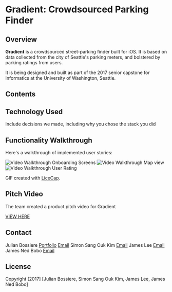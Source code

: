 # Gradient: Crowdsourced Parking Finder

## Overview

**Gradient** is a crowdsourced street-parking finder built for iOS. It is based on data collected from the city of Seattle's parking meters, and bolstered by parking ratings from users.

It is being designed and built as part of the 2017 senior capstone for Informatics at the University of Washington, Seattle.

## Contents

## Technology Used
Include decisions we made, including why you chose the stack you did

## Functionality Walkthrough

Here's a walkthrough of implemented user stories:

<img src='http://i.imgur.com/INrm0om.gif' title='Onboarding Screens' width='' alt='Video Walkthrough' />
Onboarding Screens

<img src='http://i.imgur.com/INrm0om.gif' title='Map View' width='' alt='Video Walkthrough' />
Map view

<img src='http://i.imgur.com/INrm0om.gif' title='User Rating' width='' alt='Video Walkthrough' />
User Rating

GIF created with [LiceCap](http://www.cockos.com/licecap/).

## Pitch Video 

The team created a product pitch video for Gradient

[VIEW HERE](https://www.youtube.com/watch?v=MT_b4qLm6A0&t=1s)



## Contact
Julian Bossiere [Portfolio](http://www.julianbossiere.com) [Email](julianbossiere@gmail.com)
Simon Sang Ouk Kim [Email]()
James Lee [Email]()
James Ned Bobo [Email]()

## License

Copyright [2017] [Julian Bossiere, Simon Sang Ouk Kim, James Lee, James Ned Bobo]
